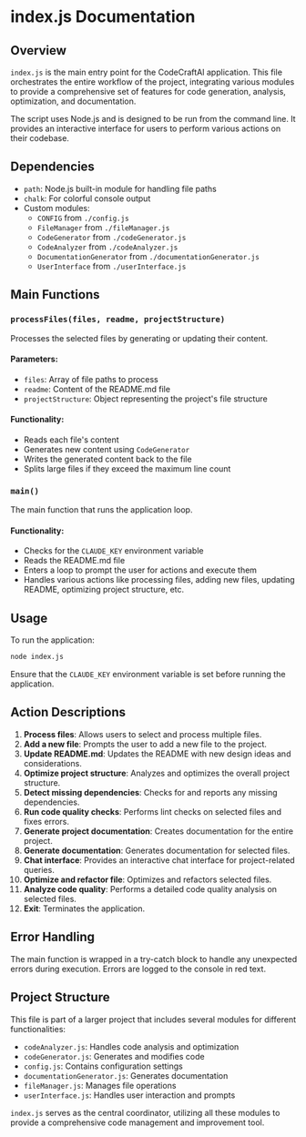 # index.js Documentation

## Overview

`index.js` is the main entry point for the CodeCraftAI application. This file orchestrates the entire workflow of the project, integrating various modules to provide a comprehensive set of features for code generation, analysis, optimization, and documentation.

The script uses Node.js and is designed to be run from the command line. It provides an interactive interface for users to perform various actions on their codebase.

## Dependencies

-   `path`: Node.js built-in module for handling file paths
-   `chalk`: For colorful console output
-   Custom modules:
    -   `CONFIG` from `./config.js`
    -   `FileManager` from `./fileManager.js`
    -   `CodeGenerator` from `./codeGenerator.js`
    -   `CodeAnalyzer` from `./codeAnalyzer.js`
    -   `DocumentationGenerator` from `./documentationGenerator.js`
    -   `UserInterface` from `./userInterface.js`

## Main Functions

### `processFiles(files, readme, projectStructure)`

Processes the selected files by generating or updating their content.

#### Parameters:

-   `files`: Array of file paths to process
-   `readme`: Content of the README.md file
-   `projectStructure`: Object representing the project's file structure

#### Functionality:

-   Reads each file's content
-   Generates new content using `CodeGenerator`
-   Writes the generated content back to the file
-   Splits large files if they exceed the maximum line count

### `main()`

The main function that runs the application loop.

#### Functionality:

-   Checks for the `CLAUDE_KEY` environment variable
-   Reads the README.md file
-   Enters a loop to prompt the user for actions and execute them
-   Handles various actions like processing files, adding new files, updating README, optimizing project structure, etc.

## Usage

To run the application:

```bash
node index.js
```

Ensure that the `CLAUDE_KEY` environment variable is set before running the application.

## Action Descriptions

1. **Process files**: Allows users to select and process multiple files.
2. **Add a new file**: Prompts the user to add a new file to the project.
3. **Update README.md**: Updates the README with new design ideas and considerations.
4. **Optimize project structure**: Analyzes and optimizes the overall project structure.
5. **Detect missing dependencies**: Checks for and reports any missing dependencies.
6. **Run code quality checks**: Performs lint checks on selected files and fixes errors.
7. **Generate project documentation**: Creates documentation for the entire project.
8. **Generate documentation**: Generates documentation for selected files.
9. **Chat interface**: Provides an interactive chat interface for project-related queries.
10. **Optimize and refactor file**: Optimizes and refactors selected files.
11. **Analyze code quality**: Performs a detailed code quality analysis on selected files.
12. **Exit**: Terminates the application.

## Error Handling

The main function is wrapped in a try-catch block to handle any unexpected errors during execution. Errors are logged to the console in red text.

## Project Structure

This file is part of a larger project that includes several modules for different functionalities:

-   `codeAnalyzer.js`: Handles code analysis and optimization
-   `codeGenerator.js`: Generates and modifies code
-   `config.js`: Contains configuration settings
-   `documentationGenerator.js`: Generates documentation
-   `fileManager.js`: Manages file operations
-   `userInterface.js`: Handles user interaction and prompts

`index.js` serves as the central coordinator, utilizing all these modules to provide a comprehensive code management and improvement tool.
